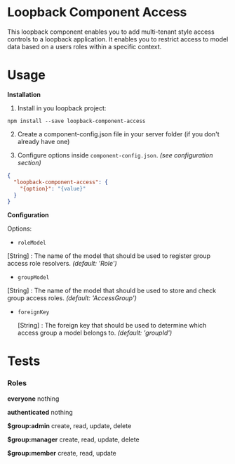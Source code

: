 # Loopback Component Access

This loopback component enables you to add multi-tenant style access controls to a loopback application. It enables you
to restrict access to model data based on a users roles within a specific context.

# Usage

**Installation**

1. Install in you loopback project:

  `npm install --save loopback-component-access`

2. Create a component-config.json file in your server folder (if you don't already have one)

3. Configure options inside `component-config.json`. *(see configuration section)*

  ```json
  {
    "loopback-component-access": {
      "{option}": "{value}"
    }
  }
  ```

**Configuration**

Options:

 - `roleModel`

  [String] : The name of the model that should be used to register group access role resolvers. *(default: 'Role')*

 - `groupModel`

  [String] : The name of the model that should be used to store and check group access roles. *(default: 'AccessGroup')*

- `foreignKey`

  [String] : The foreign key that should be used to determine which access group a model belongs to. *(default: 'groupId')*

# Tests

### Roles

**everyone**
  nothing

**authenticated**
  nothing

**$group:admin**
  create, read, update, delete

**$group:manager**
  create, read, update, delete

**$group:member**
  create, read, update
